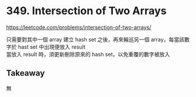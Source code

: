 # 349. Intersection of Two Arrays

<https://leetcode.com/problems/intersection-of-two-arrays/>

只需要對其中一個 array 建立 hash set 之後，再來輪巡另一個 array，每當該數字於 hast set 中出現便放入 result  
當放入 result 時，須更新刪除原來的 hash set，以免重覆的數字被放入

## Takeaway

無
